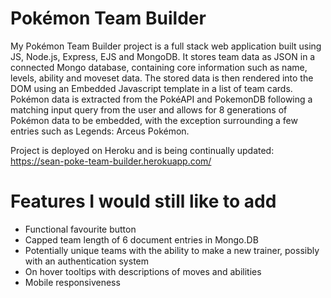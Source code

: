 # Pokémon Team Builder

My Pokémon Team Builder project is a full stack web application built using JS, Node.js, Express, EJS and MongoDB. It stores team data as JSON in a connected Mongo database, containing core information such as name, levels, ability and moveset data. The stored data is then rendered into the DOM using an Embedded Javascript template in a list of team cards. Pokémon data is extracted from the PokéAPI and PokemonDB following a matching input query from the user and allows for 8 generations of Pokémon data to be embedded, with the exception surrounding a few entries such as Legends: Arceus Pokémon. 

Project is deployed on Heroku and is being continually updated: https://sean-poke-team-builder.herokuapp.com/

# Features I would still like to add
- Functional favourite button
- Capped team length of 6 document entries in Mongo.DB
- Potentially unique teams with the ability to make a new trainer, possibly with an authentication system
- On hover tooltips with descriptions of moves and abilities
- Mobile responsiveness
